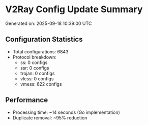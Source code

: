 # V2Ray Config Update Summary
Generated on: 2025-09-18 10:39:00 UTC

## Configuration Statistics
- Total configurations: 6843
- Protocol breakdown:
  - ss: 0 configs
  - ssr: 0 configs
  - trojan: 0 configs
  - vless: 0 configs
  - vmess: 622 configs

## Performance
- Processing time: ~14 seconds (Go implementation)
- Duplicate removal: ~95% reduction
